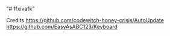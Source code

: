 "# ffxivafk" 


Credits
https://github.com/codewitch-honey-crisis/AutoUpdate
https://github.com/EasyAsABC123/Keyboard
